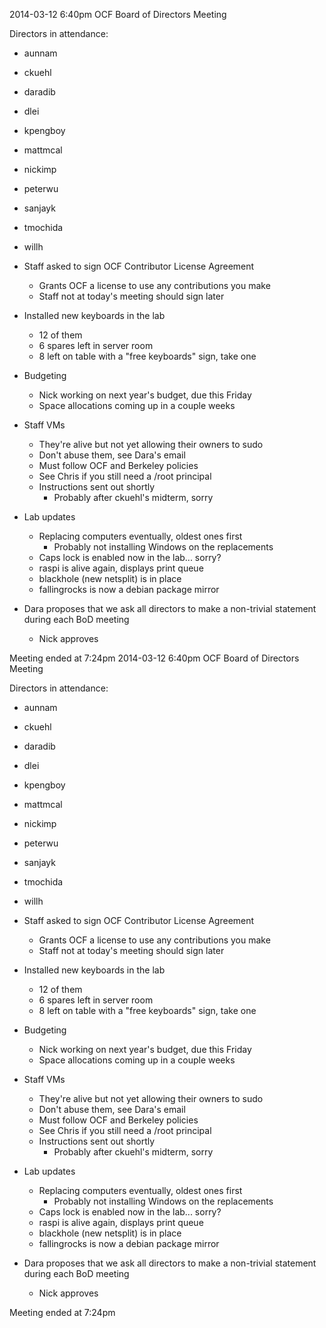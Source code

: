 2014-03-12 6:40pm
OCF Board of Directors Meeting

Directors in attendance:
- aunnam
- ckuehl
- daradib
- dlei
- kpengboy
- mattmcal
- nickimp
- peterwu
- sanjayk
- tmochida
- willh

- Staff asked to sign OCF Contributor License Agreement
  - Grants OCF a license to use any contributions you make
  - Staff not at today's meeting should sign later
- Installed new keyboards in the lab
  - 12 of them
  - 6 spares left in server room
  - 8 left on table with a "free keyboards" sign, take one
- Budgeting
  - Nick working on next year's budget, due this Friday
  - Space allocations coming up in a couple weeks
- Staff VMs
  - They're alive but not yet allowing their owners to sudo
  - Don't abuse them, see Dara's email
  - Must follow OCF and Berkeley policies
  - See Chris if you still need a /root principal
  - Instructions sent out shortly
    - Probably after ckuehl's midterm, sorry
- Lab updates
  - Replacing computers eventually, oldest ones first
    - Probably not installing Windows on the replacements
  - Caps lock is enabled now in the lab... sorry?
  - raspi is alive again, displays print queue
  - blackhole (new netsplit) is in place
  - fallingrocks is now a debian package mirror
- Dara proposes that we ask all directors to make a non-trivial
  statement during each BoD meeting
  - Nick approves

Meeting ended at 7:24pm
2014-03-12 6:40pm
OCF Board of Directors Meeting

Directors in attendance:
- aunnam
- ckuehl
- daradib
- dlei
- kpengboy
- mattmcal
- nickimp
- peterwu
- sanjayk
- tmochida
- willh

- Staff asked to sign OCF Contributor License Agreement
  - Grants OCF a license to use any contributions you make
  - Staff not at today's meeting should sign later
- Installed new keyboards in the lab
  - 12 of them
  - 6 spares left in server room
  - 8 left on table with a "free keyboards" sign, take one
- Budgeting
  - Nick working on next year's budget, due this Friday
  - Space allocations coming up in a couple weeks
- Staff VMs
  - They're alive but not yet allowing their owners to sudo
  - Don't abuse them, see Dara's email
  - Must follow OCF and Berkeley policies
  - See Chris if you still need a /root principal
  - Instructions sent out shortly
    - Probably after ckuehl's midterm, sorry
- Lab updates
  - Replacing computers eventually, oldest ones first
    - Probably not installing Windows on the replacements
  - Caps lock is enabled now in the lab... sorry?
  - raspi is alive again, displays print queue
  - blackhole (new netsplit) is in place
  - fallingrocks is now a debian package mirror
- Dara proposes that we ask all directors to make a non-trivial
  statement during each BoD meeting
  - Nick approves

Meeting ended at 7:24pm
